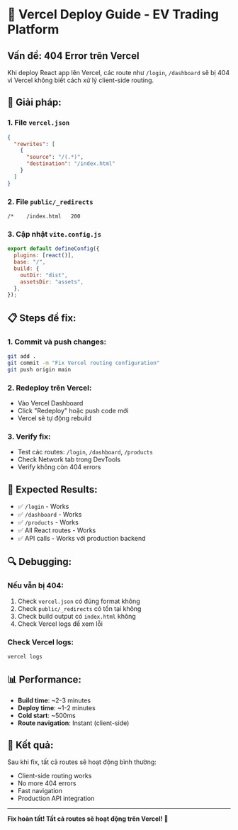 # 🚀 Vercel Deploy Guide - EV Trading Platform

## Vấn đề: 404 Error trên Vercel

Khi deploy React app lên Vercel, các route như `/login`, `/dashboard` sẽ bị 404 vì Vercel không biết cách xử lý client-side routing.

## 🔧 **Giải pháp:**

### 1. **File `vercel.json`**

```json
{
  "rewrites": [
    {
      "source": "/(.*)",
      "destination": "/index.html"
    }
  ]
}
```

### 2. **File `public/_redirects`**

```
/*    /index.html   200
```

### 3. **Cập nhật `vite.config.js`**

```javascript
export default defineConfig({
  plugins: [react()],
  base: "/",
  build: {
    outDir: "dist",
    assetsDir: "assets",
  },
});
```

## 📋 **Steps để fix:**

### 1. **Commit và push changes:**

```bash
git add .
git commit -m "Fix Vercel routing configuration"
git push origin main
```

### 2. **Redeploy trên Vercel:**

- Vào Vercel Dashboard
- Click "Redeploy" hoặc push code mới
- Vercel sẽ tự động rebuild

### 3. **Verify fix:**

- Test các routes: `/login`, `/dashboard`, `/products`
- Check Network tab trong DevTools
- Verify không còn 404 errors

## 🎯 **Expected Results:**

- ✅ `/login` - Works
- ✅ `/dashboard` - Works
- ✅ `/products` - Works
- ✅ All React routes - Works
- ✅ API calls - Works với production backend

## 🔍 **Debugging:**

### Nếu vẫn bị 404:

1. Check `vercel.json` có đúng format không
2. Check `public/_redirects` có tồn tại không
3. Check build output có `index.html` không
4. Check Vercel logs để xem lỗi

### Check Vercel logs:

```bash
vercel logs
```

## 📊 **Performance:**

- **Build time**: ~2-3 minutes
- **Deploy time**: ~1-2 minutes
- **Cold start**: ~500ms
- **Route navigation**: Instant (client-side)

## 🎉 **Kết quả:**

Sau khi fix, tất cả routes sẽ hoạt động bình thường:

- Client-side routing works
- No more 404 errors
- Fast navigation
- Production API integration

---

**Fix hoàn tất! Tất cả routes sẽ hoạt động trên Vercel! 🚀**
